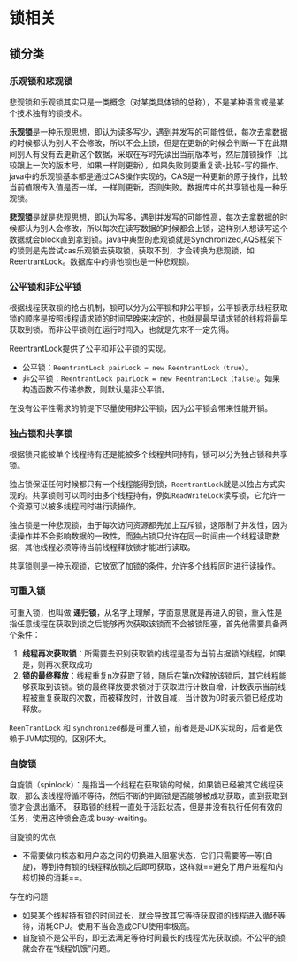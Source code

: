 # 锁相关

## 锁分类

### 乐观锁和悲观锁

悲观锁和乐观锁其实只是一类概念（对某类具体锁的总称），不是某种语言或是某个技术独有的锁技术。

**乐观锁**是一种乐观思想，即认为读多写少，遇到并发写的可能性低，每次去拿数据的时候都认为别人不会修改，所以不会上锁，但是在更新的时候会判断一下在此期间别人有没有去更新这个数据，采取在写时先读出当前版本号，然后加锁操作（比较跟上一次的版本号，如果一样则更新），如果失败则要重复读-比较-写的操作。java中的乐观锁基本都是通过CAS操作实现的，CAS是一种更新的原子操作，比较当前值跟传入值是否一样，一样则更新，否则失败。数据库中的共享锁也是一种乐观锁。

**悲观锁**是就是悲观思想，即认为写多，遇到并发写的可能性高，每次去拿数据的时候都认为别人会修改，所以每次在读写数据的时候都会上锁，这样别人想读写这个数据就会block直到拿到锁。java中典型的悲观锁就是Synchronized,AQS框架下的锁则是先尝试cas乐观锁去获取锁，获取不到，才会转换为悲观锁，如ReentrantLock。数据库中的排他锁也是一种悲观锁。

### 公平锁和非公平锁

根据线程获取锁的抢占机制，锁可以分为公平锁和非公平锁，公平锁表示线程获取锁的顺序是按照线程请求锁的时间早晚来决定的，也就是最早请求锁的线程将最早获取到锁。而非公平锁则在运行时闯入，也就是先来不一定先得。

ReentrantLock提供了公平和非公平锁的实现。

- 公平锁：`ReentrantLock pairLock = new ReentrantLock（true）`。
- 非公平锁：`ReentrantLock pairLock = new ReentrantLock（false）`。如果构造函数不传递参数，则默认是非公平锁。

在没有公平性需求的前提下尽量使用非公平锁，因为公平锁会带来性能开销。

### 独占锁和共享锁

根据锁只能被单个线程持有还是能被多个线程共同持有，锁可以分为独占锁和共享锁。

独占锁保证任何时候都只有一个线程能得到锁，`ReentrantLock`就是以独占方式实现的。共享锁则可以同时由多个线程持有，例如`ReadWriteLock`读写锁，它允许一个资源可以被多线程同时进行读操作。

独占锁是一种悲观锁，由于每次访问资源都先加上互斥锁，这限制了并发性，因为读操作并不会影响数据的一致性，而独占锁只允许在同一时间由一个线程读取数据，其他线程必须等待当前线程释放锁才能进行读取。

共享锁则是一种乐观锁，它放宽了加锁的条件，允许多个线程同时进行读操作。

### 可重入锁

可重入锁，也叫做 **递归锁**，从名字上理解，字面意思就是再进入的锁，重入性是指任意线程在获取到锁之后能够再次获取该锁而不会被锁阻塞，首先他需要具备两个条件：

1. **线程再次获取锁**：所需要去识别获取锁的线程是否为当前占据锁的线程，如果是，则再次获取成功
2. **锁的最终释放**：线程重复n次获取了锁，随后在第n次释放该锁后，其它线程能够获取到该锁。锁的最终释放要求锁对于获取进行计数自增，计数表示当前线程被重复获取的次数，而被释放时，计数自减，当计数为0时表示锁已经成功释放。

`ReenTrantLock` 和 `synchronized`都是可重入锁，前者是是JDK实现的，后者是依赖于JVM实现的，区别不大。

### 自旋锁

自旋锁（spinlock）：是指当一个线程在获取锁的时候，如果锁已经被其它线程获取，那么该线程将循环等待，然后不断的判断锁是否能够被成功获取，直到获取到锁才会退出循环。
获取锁的线程一直处于活跃状态，但是并没有执行任何有效的任务，使用这种锁会造成 busy-waiting。

自旋锁的优点

- 不需要做内核态和用户态之间的切换进入阻塞状态，它们只需要等一等(自旋)，等到持有锁的线程释放锁之后即可获取，这样就==避免了用户进程和内核切换的消耗==。

存在的问题

- 如果某个线程持有锁的时间过长，就会导致其它等待获取锁的线程进入循环等待，消耗CPU。使用不当会造成CPU使用率极高。
- 自旋锁不是公平的，即无法满足等待时间最长的线程优先获取锁。不公平的锁就会存在“线程饥饿”问题。





















